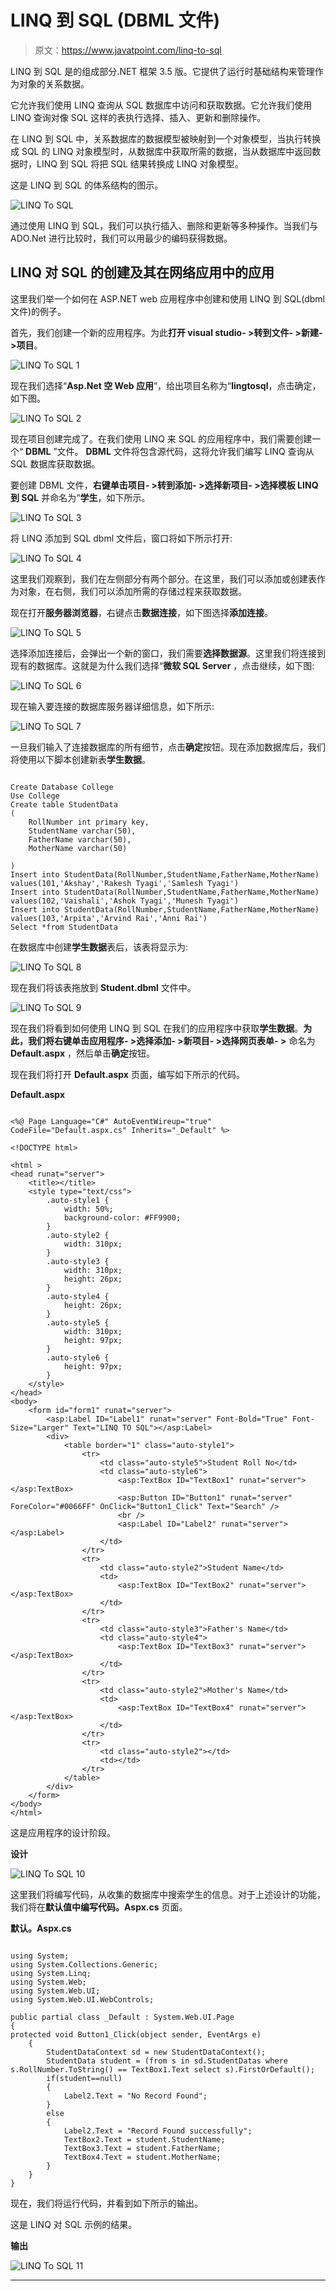 # LINQ 到 SQL (DBML 文件)

> 原文：<https://www.javatpoint.com/linq-to-sql>

LINQ 到 SQL 是的组成部分.NET 框架 3.5 版。它提供了运行时基础结构来管理作为对象的关系数据。

它允许我们使用 LINQ 查询从 SQL 数据库中访问和获取数据。它允许我们使用 LINQ 查询对像 SQL 这样的表执行选择、插入、更新和删除操作。

在 LINQ 到 SQL 中，关系数据库的数据模型被映射到一个对象模型，当执行转换成 SQL 的 LINQ 对象模型时，从数据库中获取所需的数据，当从数据库中返回数据时，LINQ 到 SQL 将把 SQL 结果转换成 LINQ 对象模型。

这是 LINQ 到 SQL 的体系结构的图示。

![LINQ To SQL](img/4fa8ca9623f7d675a518f9eb467946e3.png)

通过使用 LINQ 到 SQL，我们可以执行插入、删除和更新等多种操作。当我们与 ADO.Net 进行比较时，我们可以用最少的编码获得数据。

## LINQ 对 SQL 的创建及其在网络应用中的应用

这里我们举一个如何在 ASP.NET web 应用程序中创建和使用 LINQ 到 SQL(dbml 文件)的例子。

首先，我们创建一个新的应用程序。为此**打开 visual studio- >转到文件- >新建- >项目**。

![LINQ To SQL 1](img/fab90d20fc9c6a47352f631e516c864f.png)

现在我们选择“**Asp.Net 空 Web 应用**”，给出项目名称为“**lingtosql**，点击确定，如下图。

![LINQ To SQL 2](img/ac2a29a63df3a004d2d6e36909714388.png)

现在项目创建完成了。在我们使用 LINQ 来 SQL 的应用程序中，我们需要创建一个“ **DBML** ”文件。 **DBML** 文件将包含源代码，这将允许我们编写 LINQ 查询从 SQL 数据库获取数据。

要创建 DBML 文件，**右键单击项目- >转到添加- >选择新项目- >选择模板 LINQ 到 SQL** 并命名为“**学生**，如下所示。

![LINQ To SQL 3](img/67b9e6d79ec07ff62de6a5dea22a7705.png)

将 LINQ 添加到 SQL dbml 文件后，窗口将如下所示打开:

![LINQ To SQL 4](img/ffaaaae9ff918d2b638ee05908d85f4a.png)

这里我们观察到，我们在左侧部分有两个部分。在这里，我们可以添加或创建表作为对象，在右侧，我们可以添加所需的存储过程来获取数据。

现在打开**服务器浏览器**，右键点击**数据连接**，如下图选择**添加连接**。

![LINQ To SQL 5](img/747dbc9b9db3efa51ba0426bf27e5752.png)

选择添加连接后，会弹出一个新的窗口，我们需要**选择数据源**。这里我们将连接到现有的数据库。这就是为什么我们选择“**微软 SQL Server** ，点击继续，如下图:

![LINQ To SQL 6](img/4537003a1a67a7d00194eed967ff9300.png)

现在输入要连接的数据库服务器详细信息，如下所示:

![LINQ To SQL 7](img/6e091640635939de82391950f256ef13.png)

一旦我们输入了连接数据库的所有细节，点击**确定**按钮。现在添加数据库后，我们将使用以下脚本创建新表**学生数据**。

```

Create Database College
Use College
Create table StudentData
(
	RollNumber int primary key,
	StudentName varchar(50),
	FatherName varchar(50),
	MotherName varchar(50)

)
Insert into StudentData(RollNumber,StudentName,FatherName,MotherName) values(101,'Akshay','Rakesh Tyagi','Samlesh Tyagi')
Insert into StudentData(RollNumber,StudentName,FatherName,MotherName) values(102,'Vaishali','Ashok Tyagi','Munesh Tyagi')
Insert into StudentData(RollNumber,StudentName,FatherName,MotherName) values(103,'Arpita','Arvind Rai','Anni Rai')
Select *from StudentData

```

在数据库中创建**学生数据**表后，该表将显示为:

![LINQ To SQL 8](img/ceb02d0e3ea2535155c7c7846db05451.png)

现在我们将该表拖放到 **Student.dbml** 文件中。

![LINQ To SQL 9](img/7e092d988381a154e28330ce0244952d.png)

现在我们将看到如何使用 LINQ 到 SQL 在我们的应用程序中获取**学生数据**。**为此，我们将右键单击应用程序- >选择添加- >新项目- >选择网页表单- >** 命名为 **Default.aspx** ，然后单击**确定**按钮。

现在我们将打开 **Default.aspx** 页面，编写如下所示的代码。

**Default.aspx**

```

<%@ Page Language="C#" AutoEventWireup="true" CodeFile="Default.aspx.cs" Inherits="_Default" %>

<!DOCTYPE html>

<html >
<head runat="server">
    <title></title>
    <style type="text/css">
        .auto-style1 {
            width: 50%;
            background-color: #FF9900;
        }
        .auto-style2 {
            width: 310px;
        }
        .auto-style3 {
            width: 310px;
            height: 26px;
        }
        .auto-style4 {
            height: 26px;
        }
        .auto-style5 {
            width: 310px;
            height: 97px;
        }
        .auto-style6 {
            height: 97px;
        }
    </style>
</head>
<body>
    <form id="form1" runat="server">
        <asp:Label ID="Label1" runat="server" Font-Bold="True" Font-Size="Larger" Text="LINQ TO SQL"></asp:Label>
        <div>
            <table border="1" class="auto-style1">
                <tr>
                    <td class="auto-style5">Student Roll No</td>
                    <td class="auto-style6">
                        <asp:TextBox ID="TextBox1" runat="server"></asp:TextBox>
                        <asp:Button ID="Button1" runat="server" ForeColor="#0066FF" OnClick="Button1_Click" Text="Search" />
                        <br />
                        <asp:Label ID="Label2" runat="server"></asp:Label>
                    </td>
                </tr>
                <tr>
                    <td class="auto-style2">Student Name</td>
                    <td>
                        <asp:TextBox ID="TextBox2" runat="server"></asp:TextBox>
                    </td>
                </tr>
                <tr>
                    <td class="auto-style3">Father's Name</td>
                    <td class="auto-style4">
                        <asp:TextBox ID="TextBox3" runat="server"></asp:TextBox>
                    </td>
                </tr>
                <tr>
                    <td class="auto-style2">Mother's Name</td>
                    <td>
                        <asp:TextBox ID="TextBox4" runat="server"></asp:TextBox>
                    </td>
                </tr>
                <tr>
                    <td class="auto-style2"></td>
                    <td></td>
                </tr>
            </table>
        </div>
    </form>
</body>
</html>

```

这是应用程序的设计阶段。

**设计**

![LINQ To SQL 10](img/221adc994a1337068cc375cd722a9d67.png)

这里我们将编写代码，从收集的数据库中搜索学生的信息。对于上述设计的功能，我们将在**默认值中编写代码。Aspx.cs** 页面。

**默认。Aspx.cs**

```

using System;
using System.Collections.Generic;
using System.Linq;
using System.Web;
using System.Web.UI;
using System.Web.UI.WebControls;

public partial class _Default : System.Web.UI.Page
{
protected void Button1_Click(object sender, EventArgs e)
    {
        StudentDataContext sd = new StudentDataContext();
        StudentData student = (from s in sd.StudentDatas where s.RollNumber.ToString() == TextBox1.Text select s).FirstOrDefault();
        if(student==null)
        {
            Label2.Text = "No Record Found";
        }
        else
        {
            Label2.Text = "Record Found successfully";
            TextBox2.Text = student.StudentName;
            TextBox3.Text = student.FatherName;
            TextBox4.Text = student.MotherName;
        }
    }
}

```

现在，我们将运行代码，并看到如下所示的输出。

这是 LINQ 对 SQL 示例的结果。

**输出**

![LINQ To SQL 11](img/caebef0ad982613029751988f1a9d2a0.png)

* * *